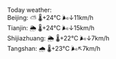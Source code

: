 Today weather:  
Beijing: ⛅️  🌡️+24°C 🌬️↓11km/h  
Tianjin: 🌦   🌡️+24°C 🌬️↓15km/h  
Shijiazhuang: 🌦   🌡️+22°C 🌬️↓7km/h  
Tangshan: 🌧   🌡️+23°C 🌬️↖7km/h  
